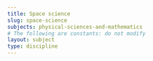 ```yaml
---
title: Space science
slug: space-science
subjects: physical-sciences-and-mathematics
# The following are constants: do not modify
layout: subject
type: discipline
---
```

